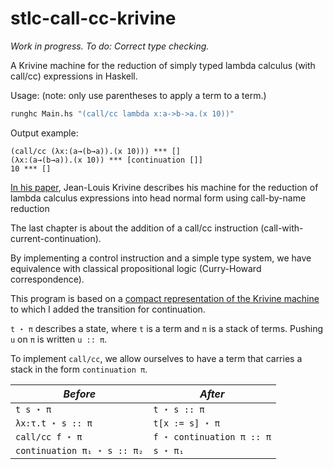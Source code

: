 # stlc-call-cc-krivine

*Work in progress. To do: Correct type checking.*
  
A Krivine machine for the reduction of simply typed lambda calculus (with call/cc) expressions in Haskell.  
  
Usage: (note: only use parentheses to apply a term to a term.)  
```hs  
runghc Main.hs "(call/cc lambda x:a->b->a.(x 10))"  
```  
Output example:  
```  
(call/cc (λx:(a→(b→a)).(x 10))) *** []  
(λx:(a→(b→a)).(x 10)) *** [continuation []]  
10 *** []  
```  
  
[In his paper](https://www.irif.fr/~krivine/articles/lazymach.pdf), Jean-Louis Krivine describes his machine for the reduction of lambda calculus expressions into head normal form using call-by-name reduction
  
The last chapter is about the addition of a call/cc instruction (call-with-current-continuation).  
  
By implementing a control instruction and a simple type system, we have equivalence with classical propositional logic (Curry-Howard correspondence).  
  
This program is based on a [compact representation of the Krivine machine](https://hal.inria.fr/hal-01479035/document) to which I added the transition for continuation.  
    
``t ⋆ π`` describes a state, where ``t`` is a term and ``π`` is a stack of terms. Pushing ``u`` on  ``π`` is written ``u :: π``.  
  
To implement ``call/cc``, we allow ourselves to have a term that carries a stack in the form ``continuation π``.  



*Before*                        |*After*|  
|-                              |-  
|``t s ⋆ π``                    | ``t ⋆ s :: π`` 
|``λx:τ.t ⋆ s :: π``            | ``t[x := s] ⋆ π``   
|``call/cc f ⋆ π``              |``f ⋆ continuation π :: π``
| ``continuation π₁ ⋆ s :: π₂`` | ``s ⋆ π₁``
